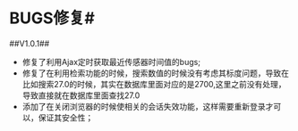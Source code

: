 # BUGS修复#

##V1.0.1##

- 修复了利用Ajax定时获取最近传感器时间值的bugs;
-  修复了在利用检索功能的时候，搜索数值的时候没有考虑其标度问题，导致在比如搜索27.0的时候，其实在数据库里面对应的是2700,这里之前没有处理，导致直接就在数据库里面查找27.0
-  添加了在关闭浏览器的时候使相关的会话失效功能，这样需要重新登录才可以，保证其安全性；
